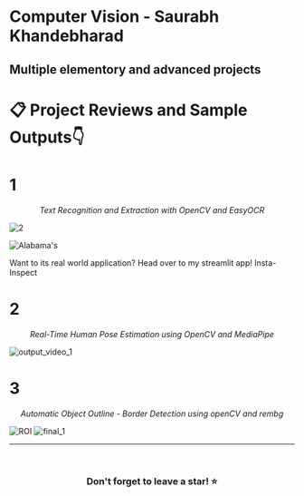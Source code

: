# Computer Vision - Saurabh Khandebharad
## Multiple elementory and advanced projects

# 📋 Project Reviews and Sample Outputs👇
# 1
_<div align="center">Text Recognition and Extraction with OpenCV and EasyOCR</strong></div>_

![2](https://github.com/Saurabhkhandebharad/ComputerVision-SK/assets/104715190/5f77e858-bdb0-4e3e-882b-8d82708212eb)

![Alabama's](https://github.com/Saurabhkhandebharad/ComputerVision-SK/assets/104715190/b4af8146-9e36-4a7e-9c82-29887ce4ec2a)


Want to its real world application?
Head over to my streamlit app! Insta-Inspect


# 2
_<div align="center">Real-Time Human Pose Estimation using OpenCV and MediaPipe</strong></div>_

![output_video_1](https://github.com/Saurabhkhandebharad/ComputerVision-SK/assets/104715190/19445b0a-1a2c-494d-9e6c-37f0aef4602a)


# 3
_<div align="center">Automatic Object Outline - Border Detection using openCV and rembg</strong></div>_

![ROI](https://github.com/Saurabhkhandebharad/ComputerVision-SK/assets/104715190/eac7f343-0cf1-47c7-94c9-d0eb05ef4257)
![final_1](https://github.com/Saurabhkhandebharad/ComputerVision-SK/assets/104715190/d71dc98e-2c29-4871-9aa3-36b935cc70b9)

<hr />

<br />


### <div align="center">Don't forget to leave a star! ⭐️</div>
